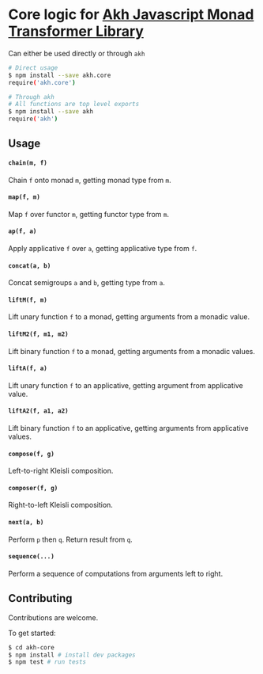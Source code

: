 # Core logic for [Akh Javascript Monad Transformer Library](https://github.com/mattbierner/akh)

Can either be used directly or through `akh` 

```bash
# Direct usage
$ npm install --save akh.core
require('akh.core')

# Through akh
# All functions are top level exports
$ npm install --save akh
require('akh')
```

## Usage

#### `chain(m, f)`
Chain `f` onto monad `m`, getting monad type from `m`.

#### `map(f, m)`
Map `f` over functor `m`, getting functor type from `m`.

#### `ap(f, a)`
Apply applicative `f` over `a`, getting applicative type from `f`.

#### `concat(a, b)`
Concat semigroups `a` and `b`, getting type from `a`.

#### `liftM(f, m)`
Lift unary function `f` to a monad, getting arguments from a monadic value.

#### `liftM2(f, m1, m2)`
Lift binary function `f` to a monad, getting arguments from a monadic values.

#### `liftA(f, a)`
Lift unary function `f` to an applicative, getting argument from applicative value.

#### `liftA2(f, a1, a2)`
Lift binary function `f` to an applicative, getting arguments from applicative values.

#### `compose(f, g)`
Left-to-right Kleisli composition.

#### `composer(f, g)`
Right-to-left Kleisli composition.

#### `next(a, b)`
Perform `p` then `q`. Return result from `q`.

#### `sequence(...)`
Perform a sequence of computations from arguments left to right.


## Contributing
Contributions are welcome.

To get started:

```bash
$ cd akh-core
$ npm install # install dev packages
$ npm test # run tests
```
